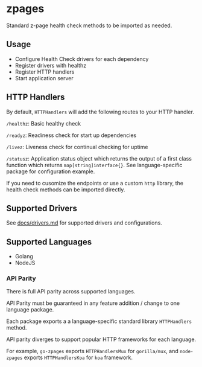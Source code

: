 # zpages

Standard z-page health check methods to be imported as needed.

## Usage

- Configure Health Check drivers for each dependency
- Register drivers with healthz
- Register HTTP handlers
- Start application server

## HTTP Handlers

By default, `HTTPHandlers` will add the following routes to your HTTP handler.

`/healthz`: Basic healthy check	

`/readyz`: Readiness check for start up dependencies

`/livez`: Liveness check for continual checking for uptime

`/statusz`: Application status object which returns the output of a first class function which returns `map[string]interface{}`. See language-specific package for configuration example.

If you need to cusomize the endpoints or use a custom `http` library, the health check methods can be imported directly.

## Supported Drivers

See [docs/drivers.md](docs/drivers.md) for supported drivers and configurations.

## Supported Languages

- Golang
- NodeJS

### API Parity

There is full API parity across supported languages.

API Parity must be guaranteed in any feature addition / change to one language package.

Each package exports a a language-specific standard library `HTTPHandlers` method.

API parity diverges to support popular HTTP frameworks for each language.

For example, `go-zpages` exports `HTTPHandlersMux` for `gorilla/mux`, and `node-zpages` exports `HTTPHandlersKoa` for `koa` framework.
